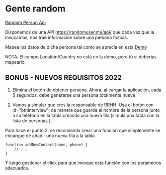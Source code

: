 # Gente random

[Random Person Api](https://randomuser.me/)

Disponemos de una API https://randomuser.me/api/ que cada vez que la invocamos, nos trae información sobre una persona ficticia.

Mapea los datos de dicha persona tal como se aprecia en esta [Demo](https://js-beginners.github.io/random-person-api-project/)

NOTA: El campo Location/Country no está en la demo, pero tú si deberías mapearlo.

## BONUS - NUEVOS REQUISITOS 2022

1. Elimina el botón de obtener persona. Ahora, al cargar la aplicación, cada 5 segundos, debe generarse una persona totalmente nueva

2. Vamos a simular que eres la responsable de RRHH. Usa el botón con id="btnInterview", de manera que guarde el nombre de la persona junto a su teléfono en la tabla creando una nueva fila (simula una tabla con la lista de personas ). 

Para hace el punto 2; se recomienda crear una función que simplemente se encargue de añadir una nueva fila a la tabla. 

```
function addNewContact(name, phone) {
    // ...
}
```

Y luego gestionar el click para que invoque esta función con los parámetros adecuados.
